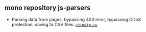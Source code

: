 ## mono repository js-parsers

- Parsing data from pages, bypassing 403 error, bypassing DDoS protection, saving to CSV files: [`chipdip.ru`](https://city-furshet.ru/)
